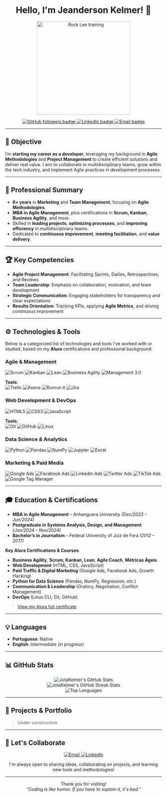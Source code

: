 <!--
  Custom README for the GitHub profile of "JotaKelmer".
  To display this README on your profile, create a repository named "JotaKelmer"
  and place this file as README.md in the root of that repository.
-->

<h1 align="center">Hello, I'm Jeanderson Kelmer! 👋</h1>

<!-- Rock Lee training GIF -->
<div align="center">
  <img src="https://media.giphy.com/media/REDXEcObFe3Si/giphy.gif" alt="Rock Lee training" width="300"/>
</div>

<!-- Followers and social badges -->
<p align="center">
  <a href="https://github.com/JotaKelmer?tab=followers">
    <img src="https://img.shields.io/github/followers/JotaKelmer?label=Follow&style=social" alt="GitHub followers badge">
  </a>
  <a href="https://www.linkedin.com/in/jeanderson-kelmer-b31448162">
    <img src="https://img.shields.io/badge/LinkedIn-0A66C2?style=flat&logo=Linkedin&logoColor=white" alt="LinkedIn badge"/>
  </a>
  <a href="mailto:contato@reme.com.br">
    <img src="https://img.shields.io/badge/Email-D14836?style=flat&logo=Gmail&logoColor=white" alt="Email badge"/>
  </a>
</p>

---

## 🎯 Objective

I’m **starting my career as a developer**, leveraging my background in **Agile Methodologies** and **Project Management** to create efficient solutions and deliver real value. I aim to collaborate in multidisciplinary teams, grow within the tech industry, and implement Agile practices in development processes.

---

## 🚀 Professional Summary

- **6+ years** in **Marketing** and **Team Management**, focusing on **Agile Methodologies**.  
- **MBA in Agile Management**, plus certifications in **Scrum, Kanban, Business Agility**, and more.  
- Skilled in **leading projects**, **optimizing processes**, and **improving efficiency** in multidisciplinary teams.  
- Dedicated to **continuous improvement**, **meeting facilitation**, and **value delivery**.

---

## 🏆 Key Competencies

- **Agile Project Management**: Facilitating Sprints, Dailies, Retrospectives, and Reviews  
- **Team Leadership**: Emphasis on collaboration, motivation, and team development  
- **Strategic Communication**: Engaging stakeholders for transparency and clear expectations  
- **Results Orientation**: Tracking KPIs, applying **Agile Metrics**, and driving continuous improvement  

---

## ⚙️ Technologies & Tools

Below is a categorized list of technologies and tools I’ve worked with or studied, based on my **Alura** certifications and professional background:

### Agile & Management
![Scrum](https://img.shields.io/badge/Scrum-67AA3C?style=for-the-badge&logo=ScrumAlliance&logoColor=white)
![Kanban](https://img.shields.io/badge/Kanban-3FC1C9?style=for-the-badge&logo=kanbanize&logoColor=white)
![Lean](https://img.shields.io/badge/Lean-FF9900?style=for-the-badge&logo=lean&logoColor=white)
![Business Agility](https://img.shields.io/badge/Business%20Agility-0063B1?style=for-the-badge)
![Management 3.0](https://img.shields.io/badge/Management%203.0-0066CC?style=for-the-badge)

**Tools**:  
![Trello](https://img.shields.io/badge/Trello-026AA7?style=for-the-badge&logo=Trello&logoColor=white)
![Asana](https://img.shields.io/badge/Asana-273347?style=for-the-badge&logo=Asana&logoColor=white)
![Runrun.it](https://img.shields.io/badge/Runrun.it-4D4D4D?style=for-the-badge&logoColor=white)
![Jira](https://img.shields.io/badge/Jira-0052CC?style=for-the-badge&logo=jira&logoColor=white)

### Web Development & DevOps
![HTML5](https://img.shields.io/badge/HTML5-E34F26?style=for-the-badge&logo=html5&logoColor=white)
![CSS3](https://img.shields.io/badge/CSS3-1572B6?style=for-the-badge&logo=css3&logoColor=white)
![JavaScript](https://img.shields.io/badge/JavaScript-F7DF1E?style=for-the-badge&logo=javascript&logoColor=black)

**Tools**:  
![Git](https://img.shields.io/badge/Git-F05032?style=for-the-badge&logo=git&logoColor=white)
![GitHub](https://img.shields.io/badge/GitHub-181717?style=for-the-badge&logo=github&logoColor=white)
![Linux](https://img.shields.io/badge/Linux-FCC624?style=for-the-badge&logo=linux&logoColor=black)

### Data Science & Analytics
![Python](https://img.shields.io/badge/Python-3776AB?style=for-the-badge&logo=python&logoColor=white)
![Pandas](https://img.shields.io/badge/Pandas-150458?style=for-the-badge&logo=pandas&logoColor=white)
![NumPy](https://img.shields.io/badge/NumPy-013243?style=for-the-badge&logo=numpy&logoColor=white)
![Jupyter](https://img.shields.io/badge/Jupyter-F37626?style=for-the-badge&logo=jupyter&logoColor=white)
![Excel](https://img.shields.io/badge/Excel-217346?style=for-the-badge&logo=microsoft-excel&logoColor=white)

### Marketing & Paid Media
![Google Ads](https://img.shields.io/badge/Google%20Ads-4285F4?style=for-the-badge&logo=googleads&logoColor=white)
![Facebook Ads](https://img.shields.io/badge/Facebook%20Ads-1877F2?style=for-the-badge&logo=facebook&logoColor=white)
![LinkedIn Ads](https://img.shields.io/badge/LinkedIn%20Ads-0A66C2?style=for-the-badge&logo=linkedin&logoColor=white)
![Twitter Ads](https://img.shields.io/badge/Twitter%20Ads-1DA1F2?style=for-the-badge&logo=twitter&logoColor=white)
![TikTok Ads](https://img.shields.io/badge/TikTok%20Ads-000000?style=for-the-badge&logo=tiktok&logoColor=white)
![Google Tag Manager](https://img.shields.io/badge/Google%20Tag%20Manager-246FDB?style=for-the-badge&logo=google-tag-manager&logoColor=white)

---

## 🎓 Education & Certifications

- **MBA in Agile Management** – Anhanguera University *(Dec/2023 – Jun/2024)*  
- **Postgraduate in Systems Analysis, Design, and Management** *(Jan/2024 – Nov/2024)*  
- **Bachelor’s in Journalism** – Federal University of Juiz de Fora *(2012 – 2017)*

**Key Alura Certifications & Courses**:
- **Business Agility**, **Scrum, Kanban, Lean**, **Agile Coach**, **Métricas Ágeis**  
- **Web Development** (HTML, CSS, JavaScript)  
- **Paid Traffic & Digital Marketing** (Google Ads, Facebook Ads, Growth Hacking)  
- **Python for Data Science** (Pandas, NumPy, Regression, etc.)  
- **Communication & Leadership** (Oratory, Negotiation, Conflict Management)  
- **DevOps** (Linux CLI, Git, GitHub)  

> [View my Alura full certificate](https://cursos.alura.com.br/user/kelmer-182/fullCertificate/e094e5d4bc77779498fbc0025ac55e57)

---

## 💡 Languages

- **Portuguese**: Native  
- **English**: Intermediate (in progress)

---

## 📊 GitHub Stats

<div align="center">
  <img 
       src="https://github-readme-stats.vercel.app/api?username=JotaKelmer&show_icons=true&theme=transparent&count_private=true"
       alt="JotaKelmer's GitHub Stats" 
  />
  <br/>
  <img 
       src="https://github-readme-streak-stats.herokuapp.com?user=JotaKelmer&theme=transparent"
       alt="JotaKelmer's GitHub Streak Stats"
  />
  <br/>
  <img 
       src="https://github-readme-stats.vercel.app/api/top-langs/?username=JotaKelmer&layout=compact&theme=transparent"
       alt="Top Languages"
  />
</div>

---

## 📂 Projects & Portfolio

> Under construction

---

## 🤝 Let's Collaborate

<p align="center">
  <a href="mailto:contato@reme.com.br">
    <img src="https://img.shields.io/badge/Email-D14836?style=for-the-badge&logo=Gmail&logoColor=white" alt="Email"/>
  </a>
  <a href="https://www.linkedin.com/in/jeanderson-kelmer-b31448162">
    <img src="https://img.shields.io/badge/LinkedIn-0A66C2?style=for-the-badge&logo=Linkedin&logoColor=white" alt="LinkedIn"/>
  </a>
</p>

<p align="center">
  I'm always open to sharing ideas, collaborating on projects,
  and learning new tools and methodologies!
</p>

---

<p align="center">
  Thank you for visiting!  
  <br/>
  <i>"Coding is like humor. If you have to explain it, it's bad."</i>
</p>
